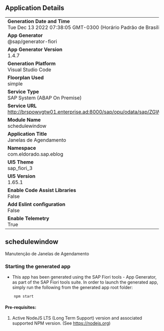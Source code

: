 ## Application Details
|               |
| ------------- |
|**Generation Date and Time**<br>Tue Dec 13 2022 07:38:05 GMT-0300 (Horário Padrão de Brasília)|
|**App Generator**<br>@sap/generator-fiori|
|**App Generator Version**<br>1.4.7|
|**Generation Platform**<br>Visual Studio Code|
|**Floorplan Used**<br>simple|
|**Service Type**<br>SAP System (ABAP On Premise)|
|**Service URL**<br>http://brspowvgtw01.enterprise.ad:8000/sap/opu/odata/sap/ZGWEWM_EBLOG_MONIT_AGEND_SRV
|**Module Name**<br>schedulewindow|
|**Application Title**<br>Janelas de Agendamento|
|**Namespace**<br>com.eldorado.sap.eblog|
|**UI5 Theme**<br>sap_fiori_3|
|**UI5 Version**<br>1.65.1|
|**Enable Code Assist Libraries**<br>False|
|**Add Eslint configuration**<br>False|
|**Enable Telemetry**<br>True|

## schedulewindow

Manutenção de Janelas de Agendamento

### Starting the generated app

-   This app has been generated using the SAP Fiori tools - App Generator, as part of the SAP Fiori tools suite.  In order to launch the generated app, simply run the following from the generated app root folder:

```
    npm start
```

#### Pre-requisites:

1. Active NodeJS LTS (Long Term Support) version and associated supported NPM version.  (See https://nodejs.org)


